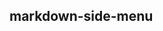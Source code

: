 ## markdown-side-menu

<script type="module" src="/web_components/js/elements/api/WebC__API_Markdown_To_Html.mjs"></script>
<script type="module" src="/web_components/js/elements/markdown/WebC__Markdown__Side_Menu.mjs"></script>
<script type="module" src="/web_components/js/core/WebC__Container.mjs"></script>

<webc-container>
    <webc-markdown-side-menu content_path='en/web-site/home-page/side-menu.md'></webc-markdown-side-menu>
<webc-api-markdown-to-html content_path='en/web-pages/demos/index.md'></webc-api-markdown-to-html>
    <webc-markdown-side-menu content_path='en/web-site/home-page/side-menu.md'></webc-markdown-side-menu>
</webc-container>


